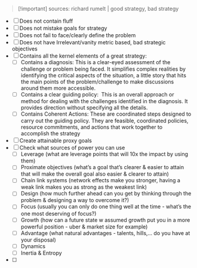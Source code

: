 > [!important] sources: richard rumelt | good strategy, bad strategy

- [ ] Does not contain fluff
- [ ] Does not mistake goals for strategy
- [ ] Does not fail to face/clearly define the problem
- [ ] Does not have Irrelevant/vanity metric based, bad strategic objectives
- [ ] Contains all the kernel elements of a great strategy:
    - [ ] Contains a diagnosis: This is a clear-eyed assessment of the challenge or problem being faced. It simplifies complex realities by identifying the critical aspects of the situation, a little story that hits the main points of the problem/challenge to make discussions around them more accessible.
    - [ ] Contains a clear guiding policy:  This is an overall approach or method for dealing with the challenges identified in the diagnosis. It provides direction without specifying all the details.
    - [ ] Contains Coherent Actions: These are coordinated steps designed to carry out the guiding policy. They are feasible, coordinated policies, resource commitments, and actions that work together to accomplish the strategy
- [ ] Create attainable proxy goals
- [ ] Check what sources of power you can use
    - [ ] Leverage (what are leverage points that will 10x the impact by using them)
    - [ ] Proximate objectives (what’s a goal that’s clearer & easier to attain that will make the overall goal also easier & clearer to attain)
    - [ ] Chain link systems (network effects make you stronger, having a weak link makes you as strong as the weakest link)
    - [ ] Design (how much further ahead can you get by thinking through the problem & designing a way to overcome it?)
    - [ ] Focus (usually you can only do one thing well at the time - what’s the one most deserving of focus?)
    - [ ] Growth (how can a future state w assumed growth put you in a more powerful position - uber & market size for example)
    - [ ] Advantage (what natural advantages - talents, hills,… do you have at your disposal)
    - [ ] Dynamics
    - [ ] Inertia & Entropy
- [ ]